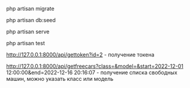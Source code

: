 php artisan migrate

php artisan db:seed 

php artisan serve  

php artisan test


http://127.0.0.1:8000/api/gettoken?id=2 - получение токена

http://127.0.0.1:8000/api/getfreecars?class=&model=&start=2022-12-01 12:00:00&end=2022-12-16 20:16:07 - получение списка свободных машин, можно указать класс или модель
